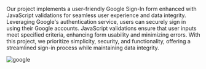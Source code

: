 Our project implements a user-friendly Google Sign-In form enhanced with JavaScript validations for seamless user experience and data integrity. Leveraging Google's authentication service, users can securely sign in using their Google accounts. JavaScript validations ensure that user inputs meet specified criteria, enhancing form usability and minimizing errors. With this project, we prioritize simplicity, security, and functionality, offering a streamlined sign-in process while maintaining data integrity.

![google](https://github.com/SnehaDatey/HTML-CSS-JS-Projects/assets/110827358/593e9e60-b98b-4984-b8e0-2bff92f2a45c)
